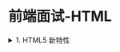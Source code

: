 # 前端面试-HTML

<details>
<summary>1. HTML5 新特性</summary>
（1）语义标签：使得页面的内容结构化，见名知义
（2）增强型表单：input 拥有更多输入类型
</details>

